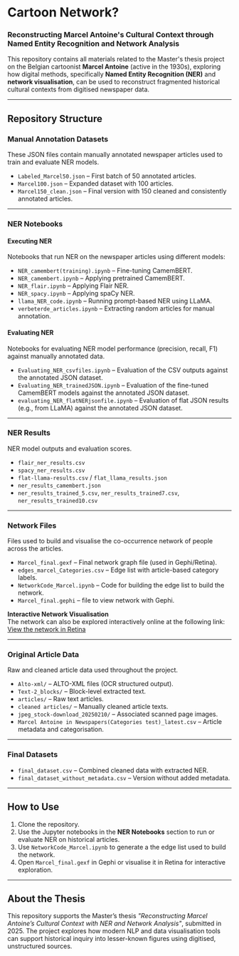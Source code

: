 # Cartoon Network? 
### Reconstructing Marcel Antoine's Cultural Context through Named Entity Recognition and Network Analysis

This repository contains all materials related to the Master's thesis project on the Belgian cartoonist **Marcel Antoine** (active in the 1930s), exploring how digital methods, specifically **Named Entity Recognition (NER)** and **network visualisation**, can be used to reconstruct fragmented historical cultural contexts from digitised newspaper data.

---

## Repository Structure

### Manual Annotation Datasets

These JSON files contain manually annotated newspaper articles used to train and evaluate NER models.

- `Labeled_Marcel50.json` – First batch of 50 annotated articles.
- `Marcel100.json` – Expanded dataset with 100 articles.
- `Marcel150_clean.json` – Final version with 150 cleaned and consistently annotated articles.

---

### NER Notebooks

#### Executing NER

Notebooks that run NER on the newspaper articles using different models:

- `NER_camembert(training).ipynb` – Fine-tuning CamemBERT.
- `NER_camembert.ipynb` – Applying pretrained CamemBERT.
- `NER_flair.ipynb` – Applying Flair NER.
- `NER_spacy.ipynb` – Applying spaCy NER.
- `llama_NER_code.ipynb` – Running prompt-based NER using LLaMA.
- `verbeterde_articles.ipynb` – Extracting random articles for manual annotation.

#### Evaluating NER

Notebooks for evaluating NER model performance (precision, recall, F1) against manually annotated data.

- `Evaluating_NER_csvfiles.ipynb` – Evaluation of the CSV outputs against the annotated JSON dataset.
- `Evaluating_NER_trainedJSON.ipynb` – Evaluation of the fine-tuned CamemBERT models against the annotated JSON dataset.
- `evaluating_NER_flatNERjsonfile.ipynb` – Evaluation of flat JSON results (e.g., from LLaMA) against the annotated JSON dataset.

---

### NER Results

NER model outputs and evaluation scores.

- `flair_ner_results.csv`
- `spacy_ner_results.csv`
- `flat-llama-results.csv` / `flat_llama_results.json`
- `ner_results_camembert.json`
- `ner_results_trained_5.csv`, `ner_results_trained7.csv`, `ner_results_trained10.csv`

---

### Network Files

Files used to build and visualise the co-occurrence network of people across the articles.

- `Marcel_final.gexf` – Final network graph file (used in Gephi/Retina).
- `edges_marcel_Categories.csv` – Edge list with article-based category labels.
- `NetworkCode_Marcel.ipynb` – Code for building the edge list to build the network.
- `Marcel_final.gephi` – file to view network with Gephi.

**Interactive Network Visualisation**  
The network can also be explored interactively online at the following link:  
  [View the network in Retina]([https://your-link-here.com](https://ouestware.gitlab.io/retina/1.0.0-beta.1/#/graph/?url=https%3A%2F%2Fraw.githubusercontent.com%2FBauke-V%2FCartoonNetwork-MarcelAntoine%2Frefs%2Fheads%2Fmain%2FMarcel_final.gexf&sa[]=ha&sa[]=b&sa[]=a&sa[]=hu&sa[]=p&sa[]=cu&sa[]=t&sa[]=ei&ca[]=d-s&ca[]=w-s&ca[]=ec-s&ca[]=co-s&ca[]=m-s&ca[]=s-s&ec=o))

---

### Original Article Data

Raw and cleaned article data used throughout the project.

- `Alto-xml/` – ALTO-XML files (OCR structured output).
- `Text-2_blocks/` – Block-level extracted text.
- `articles/` – Raw text articles.
- `cleaned articles/` – Manually cleaned article texts.
- `jpeg_stock-download_20250210/` – Associated scanned page images.
- `Marcel Antoine in Newspapers(Categories test)_latest.csv` – Article metadata and categorisation.

---

### Final Datasets

- `final_dataset.csv` – Combined cleaned data with extracted NER.
- `final_dataset_without_metadata.csv` – Version without added metadata.

---

## How to Use

1. Clone the repository.
2. Use the Jupyter notebooks in the **NER Notebooks** section to run or evaluate NER on historical articles.
3. Use `NetworkCode_Marcel.ipynb` to generate a the edge list used to build the network.
4. Open `Marcel_final.gexf` in Gephi or visualise it in Retina for interactive exploration.

---

## About the Thesis

This repository supports the Master’s thesis *"Reconstructing Marcel Antoine’s Cultural Context with NER and Network Analysis"*, submitted in 2025. The project explores how modern NLP and data visualisation tools can support historical inquiry into lesser-known figures using digitised, unstructured sources.



